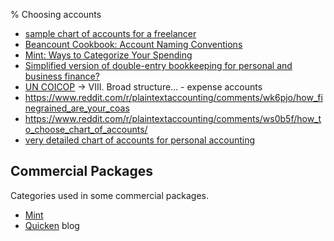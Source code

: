 % Choosing accounts

- [sample chart of accounts for a freelancer](https://gist.github.com/simonmichael/9936299)
- [Beancount Cookbook: Account Naming Conventions](https://docs.google.com/document/d/1Tss0IEzEyAPuKSGeNsfNgb0BfiW2ZHyP5nCFBW1uWlk/view#heading=h.tu0f1kydrpgn)
- [Mint: Ways to Categorize Your Spending](https://www.mint.com/mint-categories)
- [Simplified version of double-entry bookkeeping for personal and business finance?](http://money.stackexchange.com/questions/47561/simplified-version-of-double-entry-bookkeeping-for-personal-and-business-finance)
- [UN COICOP](https://unstats.un.org/unsd/classifications/unsdclassifications/COICOP_2018_-_pre-edited_white_cover_version_-_2018-12-26.pdf) -> VIII. Broad structure... - expense accounts
- https://www.reddit.com/r/plaintextaccounting/comments/wk6pjo/how_finegrained_are_your_coas
- https://www.reddit.com/r/plaintextaccounting/comments/ws0b5f/how_to_choose_chart_of_accounts/
- [very detailed chart of accounts for personal accounting](https://gist.github.com/the-solipsist/c67e956c95af8f798e5631de896ff514)

## Commercial Packages
Categories used in some commercial packages.

- [Mint](https://mint.intuit.com/mint-categories)
- [Quicken](https://www.quicken.com/blog/budget-categories) blog
